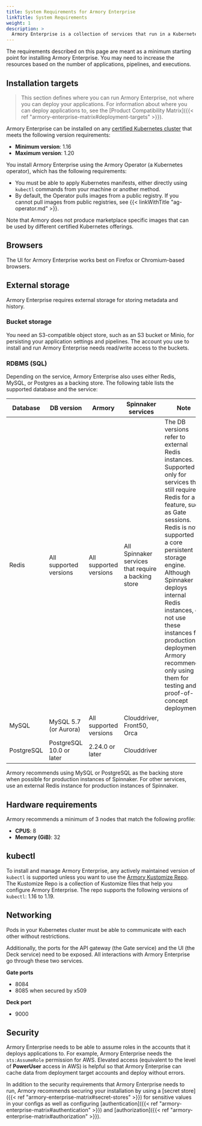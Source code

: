 ```yaml
---
title: System Requirements for Armory Enterprise
linkTitle: System Requirements
weight: 1
description: >
  Armory Enterprise is a collection of services that run in a Kubernetes cluster. In addition to the cluster, other requirements, such as storage, need to be met to run Armory Enterprise for production environments.
---
```


The requirements described on this page are meant as a minimum starting point for installing Armory Enterprise. You may need to increase the resources based on the number of applications, pipelines, and executions.

## Installation targets

> This section defines where you can run Armory Enterprise, not where you can deploy your applications. For information about where you can deploy applications to, see the [Product Compatibility Matrix]({{< ref "armory-enterprise-matrix#deployment-targets" >}}).

Armory Enterprise can be installed on any [certified Kubernetes cluster](https://www.cncf.io/certification/software-conformance/) that meets the following version requirements:

* **Minimum version**: 1.16
* **Maximum version**: 1.20
<!-- track EKS versions -->

You install Armory Enterprise using the Armory Operator (a Kubernetes operator), which has the following requirements:

- You must be able to apply Kubernetes manifests, either directly using `kubectl` commands from your machine or another method.
- By default, the Operator pulls images from a public registry. If you cannot pull images from public registries, see {{< linkWithTitle "ag-operator.md" >}}.

Note that Armory does not produce marketplace specific images that can be used by different certified Kubernetes offerings. 

## Browsers

The UI for Armory Enterprise works best on Firefox or Chromium-based browsers.

## External storage

Armory Enterprise requires external storage for storing metadata and history.

### Bucket storage

You need an S3-compatible object store, such as an S3 bucket or Minio, for persisting your application settings and pipelines. The account you use to install and run Armory Enterprise needs read/write access to the buckets.

### RDBMS (SQL)

Depending on the service, Armory Enterprise also uses either Redis, MySQL, or Postgres as a backing store. The following table lists the supported database and the  service:

| Database | DB version             | Armory                 | Spinnaker services                                  | Note                                                                                                                       |
| -------- | ---------------------- | ---------------------- | --------------------------------------------------- | -------------------------------------------------------------------------------------------------------------------------- |
| Redis    | All supported versions | All supported versions | All Spinnaker services that require a backing store | The DB versions refer to external Redis instances. Supported only for services that still require Redis for a feature, such as Gate sessions. Redis is not supported as a core persistent storage engine. Although Spinnaker deploys internal Redis instances, do not use these instances for production deployments. Armory recommends only using them for testing and proof-of-concept deployments. |
| MySQL    | MySQL 5.7 (or Aurora)  | All supported versions | Clouddriver, Front50, Orca                          |                                                                                                                            |
| PostgreSQL    | PostgreSQL 10.0 or later  | 2.24.0 or later | Clouddriver                          |                                                                                                                            |

Armory recommends using MySQL or PostgreSQL as the backing store when possible for production instances of Spinnaker. For other services, use an external Redis instance for production instances of Spinnaker.

## Hardware requirements

Armory recommends a minimum of 3 nodes that match the following profile:

* **CPUS**: 8
* **Memory (GiB)**: 32

## kubectl

To install and manage Armory Enterprise, any actively maintained version of `kubectl` is supported unless you want to use the [Armory Kustomize Repo](https://github.com/armory/spinnaker-kustomize-patches). The Kustomize Repo is a collection of Kustomize files that help you configure Armory Enterprise. The repo supports the following versions of `kubectl`: 1.16 to 1.19.
<!-- this is cause of the go-yaml bug: https://github.com/kubernetes-sigs/kustomize/issues/3605 -->

## Networking

Pods in your Kubernetes cluster must be able to communicate with each other without restrictions.

Additionally, the ports for the API gateway (the Gate service) and the UI (the Deck service) need to be exposed. All interactions with Armory Enterprise go through these two services.

**Gate ports**

* 8084
* 8085 when secured by x509

**Deck port**

* 9000

## Security

Armory Enterprise needs to be able to assume roles in the accounts that it deploys applications to. For example, Armory Enterprise needs the `sts:AssumeRole` permission for AWS. Elevated access (equivalent to the level of **PowerUser** access in AWS) is helpful so that Armory Enterprise can cache data from deployment target accounts and deploy without errors.

In addition to the security requirements that Armory Enterprise needs to run, Armory recommends securing your installation by using a [secret store]({{< ref "armory-enterprise-matrix#secret-stores" >}}) for sensitive values in your configs as well as configuring [authentication]({{< ref "armory-enterprise-matrix#authentication" >}}) and [authorization]({{< ref "armory-enterprise-matrix#authorization" >}}).